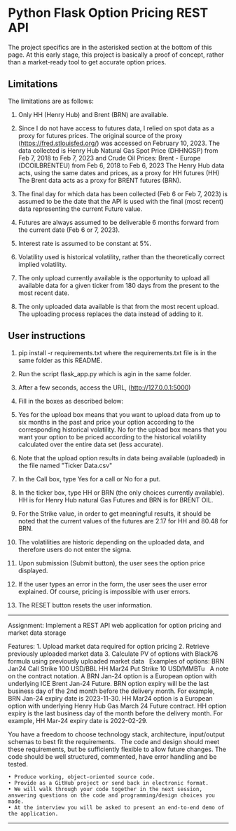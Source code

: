 # Python Flask Option Pricing REST API

The project specifics are in the asterisked section at the bottom of this page.
At this early stage, this project is basically a proof of concept, rather than
a market-ready tool to get accurate option prices.
## Limitations 
The limitations are as follows:
1) Only HH (Henry Hub) and Brent (BRN) are available.

2) Since I do not have access to futures data, I relied on spot data as a proxy
for futures prices. The original source of the proxy (https://fred.stlouisfed.org/) was
accessed on February 10, 2023.  The data collected is Henry Hub Natural Gas Spot Price (DHHNGSP)
from Feb 7, 2018 to Feb 7, 2023 and Crude Oil Prices: Brent - Europe (DCOILBRENTEU) from
Feb 6, 2018 to Feb 6, 2023
The Henry Hub data acts, using the same dates and prices, as a proxy for HH futures (HH) 
The Brent data acts as a proxy for BRENT futures (BRN).

3) The final day for which data has been collected (Feb 6 or Feb 7, 2023) is assumed to be the
date that the API is used with the final (most recent) data representing the current Future value.

4) Futures are always assumed to be deliverable 6 months forward from the current date (Feb 6 or 7, 2023).

5) Interest rate is assumed to be constant at 5%.

6) Volatility used is historical volatility, rather than the theoretically correct implied volatility.

7) The only upload currently available is the opportunity to upload all available data for a given ticker
from 180 days from the present to the most recent date.

8) The only uploaded data available is that from the most recent upload.  The uploading process replaces
the data instead of adding to it.

## User instructions
1) pip install -r requirements.txt where the requirements.txt file is in the same folder as this README.

2) Run the script flask_app.py which is agin in the same folder.

3) After a few seconds, access the URL, (http://127.0.0.1:5000)

4) Fill in the boxes as described below:

5) Yes for the upload box means that you want to upload data from up to six months in the past and price
your option according to the corresponding historical volatility.  No for the upload box means that
you want your option to be priced according to the historical volatility calculated over the entire
data set (less accurate).

6) Note that the upload option results in data being available (uploaded) in the file named "Ticker Data.csv" 

7) In the Call box, type Yes for a call or No for a put.

8) In the ticker box, type HH or BRN (the only choices currently available).  HH is for Henry Hub natural Gas
Futures and BRN is for BRENT OIL.

9) For the Strike value, in order to get meaningful results, it should be noted that the current values of
the futures are 2.17 for HH and 80.48 for BRN.

10) The volatilities are historic depending on the uploaded data, and therefore users do not enter the sigma.

11) Upon submission (Submit button), the user sees the option price displayed.

12) If the user types an error in the form, the user sees the user error explained.  Of course, pricing
is impossible with user errors.

13) The RESET button resets the user information.

*******************************************************************************************
Assignment: Implement a REST API web application for option pricing and market data storage

Features:
    1. Upload market data required for option pricing
    2. Retrieve previously uploaded market data
    3. Calculate PV of options with Black76 formula using previously uploaded market data
 
Examples of options:
BRN Jan24 Call Strike 100 USD/BBL
HH Mar24 Put Strike 10 USD/MMBTu
 
A note on the contract notation. A BRN Jan-24 option is a European option with underlying ICE Brent Jan-24 Future. BRN option expiry will be the last business day of the 2nd month before the delivery month. For example, BRN Jan-24 expiry date is 2023-11-30.
HH Mar24 option is a European option with underlying Henry Hub Gas March 24 Future contract. HH option expiry is the last business day of the month before the delivery month. For example, HH Mar-24 expiry date is 2022-02-29.

You have a freedom to choose technology stack, architecture, input/output schemas to best fit the requirements.
 
The code and design should meet these requirements, but be sufficiently flexible to allow future changes. The code should be well structured, commented, have error handling and be tested.

    • Produce working, object-oriented source code.
    • Provide as a GitHub project or send back in electronic format.
    • We will walk through your code together in the next session, answering questions on the code and programming/design choices you made.
    • At the interview you will be asked to present an end-to-end demo of the application.
********************************************************************************************************************************************************************************************************************************************************************
